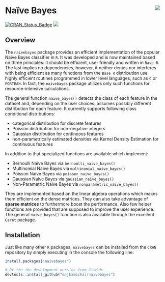 
<!-- README.md is generated from README.Rmd. Please edit that file -->

# Naïve Bayes <img src="docs/reference/figures/logo.png" align="right" />

[![CRAN_Status_Badge](http://www.r-pkg.org/badges/version/naivebayes)](https://cran.r-project.org/package=naivebayes)
[![](http://cranlogs.r-pkg.org/badges/naivebayes)](http://cran.rstudio.com/web/packages/naivebayes/index.html)

## Overview

The `naivebayes` package provides an efficient implementation of the
popular Naïve Bayes classifier in `R`. It was developed and is now
maintained based on three principles: it should be efficient, user
friendly and written in `Base R`. The last implies no dependencies,
however, it neither denies nor interferes with being efficient as many
functions from the `Base R` distribution use highly efficient routines
programmed in lower level languages, such as `C` or `FORTRAN`. In fact,
the `naivebayes` package utilizes only such functions for
resource-intensive calculations.

The general function `naive_bayes()` detects the class of each feature
in the dataset and, depending on the user choices, assumes possibly
different distribution for each feature. It currently supports following
class conditional distributions:

- categorical distribution for discrete features
- Poisson distribution for non-negative integers
- Gaussian distribution for continuous features
- non-parametrically estimated densities via Kernel Density Estimation
  for continuous features

In addition to that specialized functions are available which implement:

- Bernoulli Naive Bayes via `bernoulli_naive_bayes()`
- Multinomial Naive Bayes via `multinomial_naive_bayes()`
- Poisson Naive Bayes via `poisson_naive_bayes()`
- Gaussian Naive Bayes via `gaussian_naive_bayes()`
- Non-Parametric Naive Bayes via `nonparametric_naive_bayes()`

They are implemented based on the linear algebra operations which makes
them efficient on the dense matrices. They can also take advantage of
**sparse matrices** to furthermore boost the performance. Also few
helper functions are provided that are supposed to improve the user
experience. The general `naive_bayes()` function is also available
through the excellent `Caret` package.

## Installation

Just like many other `R` packages, `naivebayes` can be installed from
the `CRAN` repository by simply executing in the console the following
line:

``` r
install.packages("naivebayes")

# Or the the development version from GitHub:
devtools::install_github("majkamichal/naivebayes")
```
